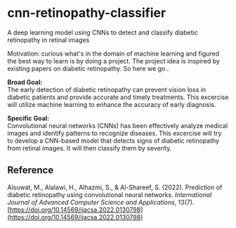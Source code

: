 # cnn-retinopathy-classifier
A deep learning model using CNNs to detect and classify diabetic retinopathy in retinal images

Motivation: curious what's in the domain of machine learning and figured the best way to learn is by doing a project. The project idea is inspired by existing papers on diabetic retinopathy. So here we go..

**Broad Goal:**  
The early detection of diabetic retinopathy can prevent vision loss in diabetic patients and provide accurate and timely treatments. This excercise will utilize machine learning to enhance the accuracy of early diagnosis.

**Specific Goal:**  
Convolutional neural networks (CNNs) has been effectively analyze medical images and identify patterns to recognize diseases. This excercise will try to develop a CNN-based model that detects signs of diabetic retinopathy from retinal images. It will then classify them by severity.

## Reference
Alsuwat, M., Alalawi, H., Alhazmi, S., & Al-Shareef, S. (2022). Prediction of diabetic retinopathy using convolutional neural networks. *International Journal of Advanced Computer Science and Applications*, 13(7). [https://doi.org/10.14569/ijacsa.2022.0130798](https://doi.org/10.14569/ijacsa.2022.0130798)
